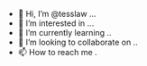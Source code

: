 - 👋 Hi, I’m @tesslaw ...
- 👀 I’m interested in ...
- 🌱 I’m currently learning ..
- 💞️ I’m looking to collaborate on ..
- 📫 How to reach me .

<!---
tesslaw/tesslaw is a ✨ special ✨ repository because its `README.md` (this file) appears on your GitHub profile.
You can click the Preview link to take a look at your changes.
--->
